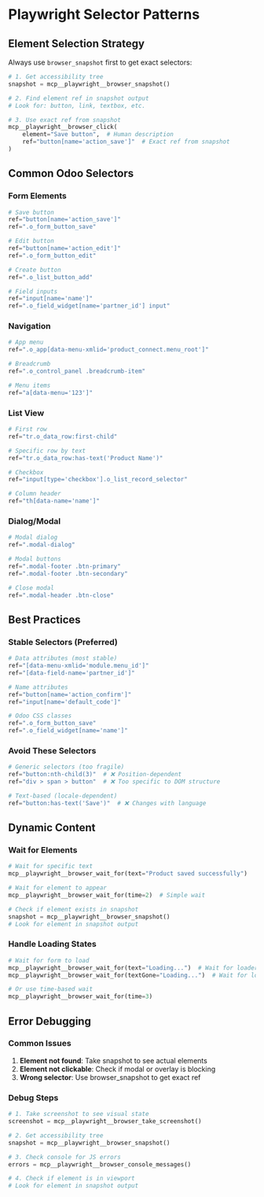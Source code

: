 # Playwright Selector Patterns

## Element Selection Strategy

Always use `browser_snapshot` first to get exact selectors:

```python
# 1. Get accessibility tree
snapshot = mcp__playwright__browser_snapshot()

# 2. Find element ref in snapshot output
# Look for: button, link, textbox, etc.

# 3. Use exact ref from snapshot
mcp__playwright__browser_click(
    element="Save button",  # Human description
    ref="button[name='action_save']"  # Exact ref from snapshot
)
```

## Common Odoo Selectors

### Form Elements
```python
# Save button
ref="button[name='action_save']"
ref=".o_form_button_save"

# Edit button  
ref="button[name='action_edit']"
ref=".o_form_button_edit"

# Create button
ref=".o_list_button_add"

# Field inputs
ref="input[name='name']"
ref=".o_field_widget[name='partner_id'] input"
```

### Navigation
```python
# App menu
ref=".o_app[data-menu-xmlid='product_connect.menu_root']"

# Breadcrumb
ref=".o_control_panel .breadcrumb-item"

# Menu items
ref="a[data-menu='123']"
```

### List View
```python
# First row
ref="tr.o_data_row:first-child"

# Specific row by text
ref="tr.o_data_row:has-text('Product Name')"

# Checkbox
ref="input[type='checkbox'].o_list_record_selector"

# Column header
ref="th[data-name='name']"
```

### Dialog/Modal
```python
# Modal dialog
ref=".modal-dialog"

# Modal buttons
ref=".modal-footer .btn-primary"
ref=".modal-footer .btn-secondary"

# Close modal
ref=".modal-header .btn-close"
```

## Best Practices

### Stable Selectors (Preferred)
```python
# Data attributes (most stable)
ref="[data-menu-xmlid='module.menu_id']"
ref="[data-field-name='partner_id']"

# Name attributes
ref="button[name='action_confirm']"
ref="input[name='default_code']"

# Odoo CSS classes
ref=".o_form_button_save"
ref=".o_field_widget[name='name']"
```

### Avoid These Selectors
```python
# Generic selectors (too fragile)
ref="button:nth-child(3)"  # ❌ Position-dependent
ref="div > span > button"  # ❌ Too specific to DOM structure

# Text-based (locale-dependent)
ref="button:has-text('Save')"  # ❌ Changes with language
```

## Dynamic Content

### Wait for Elements
```python
# Wait for specific text
mcp__playwright__browser_wait_for(text="Product saved successfully")

# Wait for element to appear
mcp__playwright__browser_wait_for(time=2)  # Simple wait

# Check if element exists in snapshot
snapshot = mcp__playwright__browser_snapshot()
# Look for element in snapshot output
```

### Handle Loading States
```python
# Wait for form to load
mcp__playwright__browser_wait_for(text="Loading...")  # Wait for loader to appear
mcp__playwright__browser_wait_for(textGone="Loading...")  # Wait for loader to disappear

# Or use time-based wait
mcp__playwright__browser_wait_for(time=3)
```

## Error Debugging

### Common Issues
1. **Element not found**: Take snapshot to see actual elements
2. **Element not clickable**: Check if modal or overlay is blocking
3. **Wrong selector**: Use browser_snapshot to get exact ref

### Debug Steps
```python
# 1. Take screenshot to see visual state
screenshot = mcp__playwright__browser_take_screenshot()

# 2. Get accessibility tree
snapshot = mcp__playwright__browser_snapshot()

# 3. Check console for JS errors
errors = mcp__playwright__browser_console_messages()

# 4. Check if element is in viewport
# Look for element in snapshot output
```